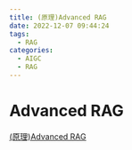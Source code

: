 ```yaml
---
title: (原理)Advanced RAG
date: 2022-12-07 09:44:24
tags:
  - RAG
categories: 
  - AIGC
  - RAG  
---
```


<p></p>
<!-- more -->


# Advanced RAG
[(原理)Advanced RAG](https://candied-skunk-1ca.notion.site/Advanced-RAG-108bfe2110848030b150e8c09baa7232?pvs=4)